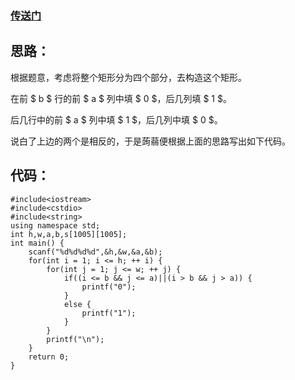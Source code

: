 ### [传送门](https://www.luogu.com.cn/problem/AT5198)

## 思路：

根据题意，考虑将整个矩形分为四个部分，去构造这个矩形。

在前 $ b $ 行的前 $ a $ 列中填 $ 0 $，后几列填 $ 1 $。

后几行中的前 $ a $ 列中填 $ 1 $，后几列中填 $ 0 $。

说白了上边的两个是相反的，于是蒟蒻便根据上面的思路写出如下代码。

## 代码：
```
#include<iostream>
#include<cstdio>
#include<string>
using namespace std;
int h,w,a,b,s[1005][1005];
int main() {
	scanf("%d%d%d%d",&h,&w,&a,&b);
	for(int i = 1; i <= h; ++ i) {
		for(int j = 1; j <= w; ++ j) {
			if((i <= b && j <= a)||(i > b && j > a)) {
				printf("0");
			}
			else {
				printf("1");
			}
		}
		printf("\n");
	}
	return 0;
}
```

